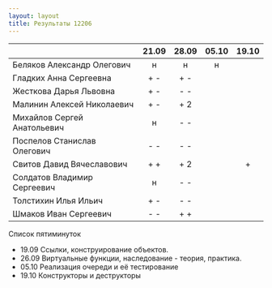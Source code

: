 ```yaml
---
layout: layout
title: Результаты 12206
---
```

|                             |21.09|28.09|05.10|19.10|
|-----------------------------|:---:|:---:|:---:|:---:|
|Беляков Александр Олегович   |  н  |  н  |  н  |     | 
|Гладких Анна Сергеевна       | + - | + - |     |     |  
|Жесткова Дарья Львовна       | + - | - - |     |     | 
|Малинин Алексей Николаевич   | + - | + 2 |     |     |   
|Михайлов Сергей Анатольевич  |  н  | - - |     |     |   
|Поспелов Станислав Олегович  | - - | - - |     |     | 
|Свитов Давид Вячеславович    | + + | + 2 |     |  +  |  
|Солдатов Владимир Сергеевич  |  н  | - - |     |     |   
|Толстихин Илья Ильич         | + - | - - |     |     |  
|Шмаков Иван Сергеевич        | - - | + + |     |     |  

Список пятиминуток

  * 19.09 Ссылки, конструирование объектов.
  * 26.09 Виртуальные функции, наследование - теория, практика.
  * 05.10 Реализация очереди и её тестирование
  * 19.10 Конструкторы и деструкторы

